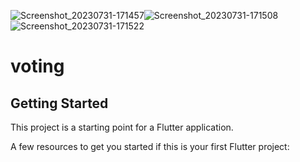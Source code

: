 ![Screenshot_20230731-171457](https://github.com/srabonbapari120/question_answer_app/assets/131807373/18d578f3-d75f-4dff-9b10-ea2000d3d8af)![Screenshot_20230731-171508](https://github.com/srabonbapari120/question_answer_app/assets/131807373/e00ee362-3fde-4818-867d-06c2c3ef088d)![Screenshot_20230731-171522](https://github.com/srabonbapari120/question_answer_app/assets/131807373/79b8dadd-1410-4f81-be53-7a1b5524c1d0)


# voting

## Getting Started

This project is a starting point for a Flutter application.

A few resources to get you started if this is your first Flutter project:


